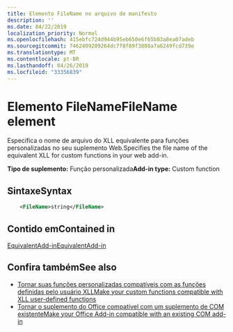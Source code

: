 ```yaml
---
title: Elemento FileName no arquivo de manifesto
description: ''
ms.date: 04/22/2019
localization_priority: Normal
ms.openlocfilehash: 415ebfc724d944b95eb650e6f65b03a8ea07adeb
ms.sourcegitcommit: 7462409209264dc7f8f89f3808a7a6249fcd739e
ms.translationtype: MT
ms.contentlocale: pt-BR
ms.lasthandoff: 04/26/2019
ms.locfileid: "33356839"
---
```

# <a name="filename-element"></a><span data-ttu-id="ace0c-102">Elemento FileName</span><span class="sxs-lookup"><span data-stu-id="ace0c-102">FileName element</span></span>

<span data-ttu-id="ace0c-103">Especifica o nome de arquivo do XLL equivalente para funções personalizadas no seu suplemento Web.</span><span class="sxs-lookup"><span data-stu-id="ace0c-103">Specifies the file name of the equivalent XLL for custom functions in your web add-in.</span></span>

<span data-ttu-id="ace0c-104">**Tipo de suplemento:** Função personalizada</span><span class="sxs-lookup"><span data-stu-id="ace0c-104">**Add-in type:** Custom function</span></span>

## <a name="syntax"></a><span data-ttu-id="ace0c-105">Sintaxe</span><span class="sxs-lookup"><span data-stu-id="ace0c-105">Syntax</span></span>

```XML
    <FileName>string</FileName>  
```

## <a name="contained-in"></a><span data-ttu-id="ace0c-106">Contido em</span><span class="sxs-lookup"><span data-stu-id="ace0c-106">Contained in</span></span>

[<span data-ttu-id="ace0c-107">EquivalentAdd-in</span><span class="sxs-lookup"><span data-stu-id="ace0c-107">EquivalentAdd-in</span></span>](equivalentaddin.md)


## <a name="see-also"></a><span data-ttu-id="ace0c-108">Confira também</span><span class="sxs-lookup"><span data-stu-id="ace0c-108">See also</span></span>

- [<span data-ttu-id="ace0c-109">Tornar suas funções personalizadas compatíveis com as funções definidas pelo usuário XLL</span><span class="sxs-lookup"><span data-stu-id="ace0c-109">Make your custom functions compatible with XLL user-defined functions</span></span>](../../excel/make-custom-functions-compatible-with-xll-udf.md)
- [<span data-ttu-id="ace0c-110">Tornar o suplemento do Office compatível com um suplemento de COM existente</span><span class="sxs-lookup"><span data-stu-id="ace0c-110">Make your Office Add-in compatible with an existing COM add-in</span></span>](../../develop/make-office-add-in-compatible-with-existing-com-add-in.md)